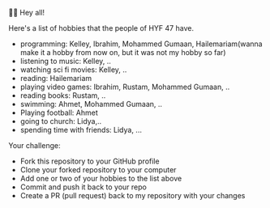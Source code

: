 🙋‍♂️ Hey all!

Here's a list of hobbies that the people of HYF 47 have.

- programming: Kelley, Ibrahim, Mohammed Gumaan, Hailemariam(wanna make it a hobby from now on, but it was not my hobby so far)
- listening to music: Kelley, ..
- watching sci fi movies: Kelley, ..
- reading: Hailemariam
- playing video games: Ibrahim, Rustam, Mohammed Gumaan, ..
- reading books: Rustam, ..
- swimming: Ahmet, Mohammed Gumaan, ..
- Playing football: Ahmet
- going to church: Lidya,..
- spending time with friends: Lidya, ... 

Your challenge:

- Fork this repository to your GitHub profile
- Clone your forked repository to your computer
- Add one or two of your hobbies to the list above
- Commit and push it back to your repo
- Create a PR (pull request) back to my repository with your changes
